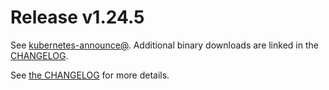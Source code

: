 # Release v1.24.5

See [kubernetes-announce@](https://groups.google.com/forum/#!forum/kubernetes-announce). Additional binary downloads are linked in the [CHANGELOG](https://github.com/kubernetes/kubernetes/blob/master/CHANGELOG/CHANGELOG-1.24.md).

See [the CHANGELOG](https://github.com/kubernetes/kubernetes/blob/master/CHANGELOG/CHANGELOG-1.24.md) for more details.



